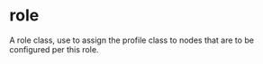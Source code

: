 
# role

A role class, use to assign the profile class to nodes that are to be configured per this role.
